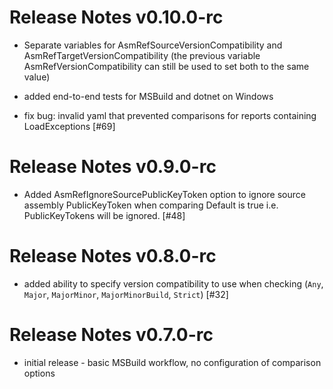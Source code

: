 # Release Notes v0.10.0-rc

* Separate variables for AsmRefSourceVersionCompatibility and AsmRefTargetVersionCompatibility
(the previous variable AsmRefVersionCompatibility can still be used to set both to the same value)

* added end-to-end tests for MSBuild and dotnet on Windows

* fix bug: invalid yaml that prevented comparisons for reports containing LoadExceptions [#69]

# Release Notes v0.9.0-rc

* Added AsmRefIgnoreSourcePublicKeyToken option to ignore source assembly PublicKeyToken when comparing
Default is true i.e. PublicKeyTokens will be ignored. [#48]

# Release Notes v0.8.0-rc

* added ability to specify version compatibility to use when checking (`Any`, `Major`, `MajorMinor`, `MajorMinorBuild`, `Strict`) [#32]

# Release Notes v0.7.0-rc

* initial release - basic MSBuild workflow, no configuration of comparison options





